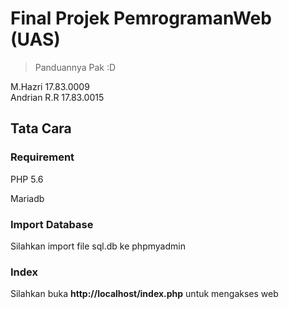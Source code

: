 # Final Projek PemrogramanWeb (UAS)
> Panduannya Pak :D

M.Hazri     17.83.0009  
Andrian R.R 17.83.0015


## Tata Cara
### Requirement
PHP 5.6

Mariadb

### Import Database
Silahkan import file sql.db ke phpmyadmin

### Index
Silahkan buka **http://localhost/index.php** untuk mengakses web
